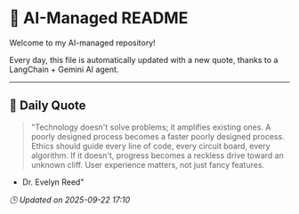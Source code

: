 # 🧠 AI-Managed README

Welcome to my AI-managed repository!

Every day, this file is automatically updated with a new quote, thanks to a LangChain + Gemini AI agent.

---

## 📅 Daily Quote

> "Technology doesn't solve problems; it amplifies existing ones. A poorly designed process becomes a faster poorly designed process. Ethics should guide every line of code, every circuit board, every algorithm. If it doesn't, progress becomes a reckless drive toward an unknown cliff. User experience matters, not just fancy features.

- Dr. Evelyn Reed"

*🕒 Updated on 2025-09-22 17:10*